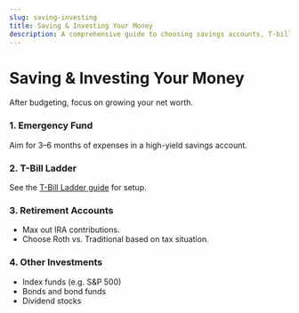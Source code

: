 ```yaml
---
slug: saving-investing
title: Saving & Investing Your Money
description: A comprehensive guide to choosing savings accounts, T-bill ladders, and basic investments.
---
```


# Saving & Investing Your Money

After budgeting, focus on growing your net worth.

### 1. Emergency Fund

Aim for 3–6 months of expenses in a high-yield savings account.

<AdInline />

### 2. T-Bill Ladder

See the [T-Bill Ladder guide](t-bill-ladder) for setup.

### 3. Retirement Accounts

- Max out IRA contributions.  
- Choose Roth vs. Traditional based on tax situation.

### 4. Other Investments

- Index funds (e.g. S&P 500)  
- Bonds and bond funds  
- Dividend stocks  
